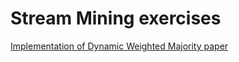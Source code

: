# Stream Mining exercises

[Implementation of Dynamic Weighted Majority paper](http://ai.stanford.edu/~kolter/lib/exe/fetch.php?media=pubs:kolter-icdm03.pdf)
